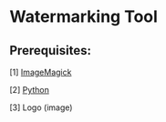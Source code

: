 # Watermarking Tool

## Prerequisites:

[1]  [ImageMagick](http://ImageMagick.com/)

[2]  [Python](https://www.python.org/)

[3]  Logo (image)


